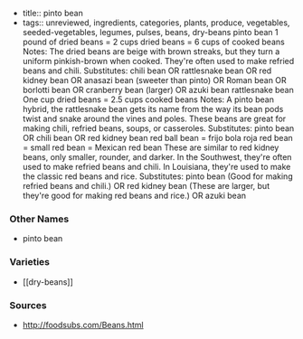 - title:: pinto bean
- tags:: unreviewed, ingredients, categories, plants, produce, vegetables, seeded-vegetables, legumes, pulses, beans, dry-beans
pinto bean 1 pound of dried beans = 2 cups dried beans = 6 cups of cooked beans Notes: The dried beans are beige with brown streaks, but they turn a uniform pinkish-brown when cooked. They're often used to make refried beans and chili. Substitutes: chili bean OR rattlesnake bean OR red kidney bean OR anasazi bean (sweeter than pinto) OR Roman bean OR borlotti bean OR cranberry bean (larger) OR azuki bean rattlesnake bean One cup dried beans = 2.5 cups cooked beans Notes: A pinto bean hybrid, the rattlesnake bean gets its name from the way its bean pods twist and snake around the vines and poles. These beans are great for making chili, refried beans, soups, or casseroles. Substitutes: pinto bean OR chili bean OR red kidney bean red ball bean = frijo bola roja red bean = small red bean = Mexican red bean These are similar to red kidney beans, only smaller, rounder, and darker. In the Southwest, they're often used to make refried beans and chili. In Louisiana, they're used to make the classic red beans and rice. Substitutes: pinto bean (Good for making refried beans and chili.) OR red kidney bean (These are larger, but they're good for making red beans and rice.) OR azuki bean

### Other Names

* pinto bean

### Varieties

* [[dry-beans]]

### Sources
* http://foodsubs.com/Beans.html

